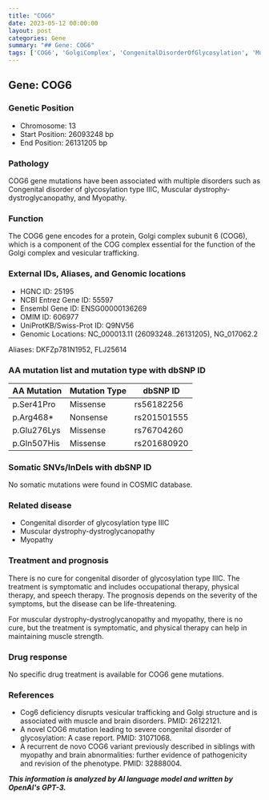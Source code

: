 ```yaml
---
title: "COG6"
date: 2023-05-12 00:00:00
layout: post
categories: Gene
summary: "## Gene: COG6"
tags: ['COG6', 'GolgiComplex', 'CongenitalDisorderOfGlycosylation', 'MuscularDystrophy', 'Myopathy', 'MissenseMutation', 'NonsenseMutation', 'SymptomaticTreatment']
---
```


## Gene: COG6

### Genetic Position

- Chromosome: 13
- Start Position: 26093248 bp
- End Position: 26131205 bp

### Pathology

COG6 gene mutations have been associated with multiple disorders such as Congenital disorder of glycosylation type IIIC, Muscular dystrophy-dystroglycanopathy, and Myopathy.

### Function

The COG6 gene encodes for a protein, Golgi complex subunit 6 (COG6), which is a component of the COG complex essential for the function of the Golgi complex and vesicular trafficking.

### External IDs, Aliases, and Genomic locations

- HGNC ID: 25195
- NCBI Entrez Gene ID: 55597
- Ensembl Gene ID: ENSG00000136269
- OMIM ID: 606977
- UniProtKB/Swiss-Prot ID: Q9NV56
- Genomic Locations: NC_000013.11 (26093248..26131205), NG_017062.2

Aliases: DKFZp781N1952, FLJ25614

### AA mutation list and mutation type with dbSNP ID

| AA Mutation | Mutation Type | dbSNP ID |
| ----------- | -------------| -------- |
| p.Ser41Pro | Missense | rs56182256 |
| p.Arg468*  | Nonsense | rs201501555 |
| p.Glu276Lys | Missense | rs76704260 |
| p.Gln507His | Missense | rs201680920 |

### Somatic SNVs/InDels with dbSNP ID

No somatic mutations were found in COSMIC database.

### Related disease

- Congenital disorder of glycosylation type IIIC
- Muscular dystrophy-dystroglycanopathy
- Myopathy

### Treatment and prognosis

There is no cure for congenital disorder of glycosylation type IIIC. The treatment is symptomatic and includes occupational therapy, physical therapy, and speech therapy. The prognosis depends on the severity of the symptoms, but the disease can be life-threatening.

For muscular dystrophy-dystroglycanopathy and myopathy, there is no cure, but the treatment is symptomatic, and physical therapy can help in maintaining muscle strength.

### Drug response

No specific drug treatment is available for COG6 gene mutations.

### References

- Cog6 deficiency disrupts vesicular trafficking and Golgi structure and is associated with muscle and brain disorders. PMID: 26122121.
- A novel COG6 mutation leading to severe congenital disorder of glycosylation: A case report. PMID: 31071068.
- A recurrent de novo COG6 variant previously described in siblings with myopathy and brain abnormalities: further evidence of pathogenicity and revision of the phenotype. PMID: 32888004.

**_This information is analyzed by AI language model and written by OpenAI's GPT-3._**